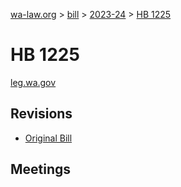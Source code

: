 [wa-law.org](/) > [bill](/bill/) > [2023-24](/bill/2023-24/) > [HB 1225](/bill/2023-24/hb/1225/)

# HB 1225
[leg.wa.gov](https://app.leg.wa.gov/billsummary?BillNumber=1225&Year=2023&Initiative=false)

## Revisions
* [Original Bill](1/)

## Meetings